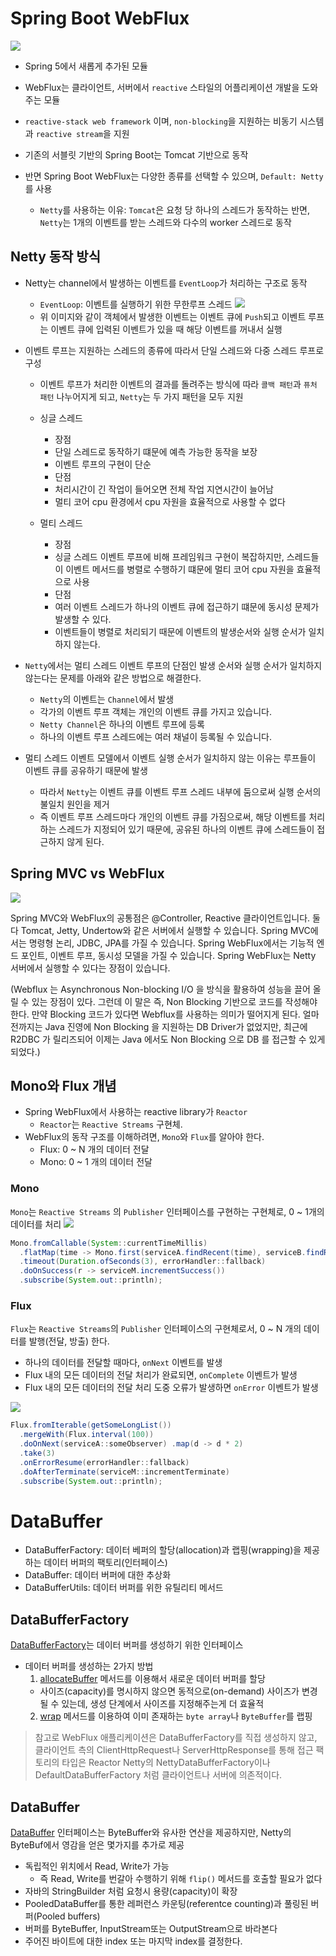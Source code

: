 # Spring Boot WebFlux

![](assets/README-9669e830.png)

* Spring 5에서 새롭게 추가된 모듈
* WebFlux는 클라이언트, 서버에서 `reactive` 스타일의 어플리케이션 개발을 도와주는 모듈
* `reactive-stack web framework` 이며, `non-blocking`을 지원하는 비동기 시스템과 `reactive stream`을 지원

* 기존의 서블릿 기반의 Spring Boot는 Tomcat 기반으로 동작
* 반면 Spring Boot WebFlux는 다양한 종류를 선택할 수 있으며, `Default: Netty`를 사용
  + `Netty`를 사용하는 이유: `Tomcat`은 요청 당 하나의 스레드가 동작하는 반면, `Netty`는 1개의 이벤트를 받는 스레드와 다수의 worker 스레드로 동작

## Netty 동작 방식
* Netty는 channel에서 발생하는 이벤트를 `EventLoop`가 처리하는 구조로 동작
  + `EventLoop`: 이벤트를 실행하기 위한 무한루프 스레드
  ![](assets/README-8218f7a5.png)
  + 위 이미지와 같이 객체에서 발생한 이벤트는 이벤트 큐에 `Push`되고 이벤트 루프는 이벤트 큐에 입력된 이벤트가 있을 때 해당 이벤트를 꺼내서 실행
* 이벤트 루프는 지원하는 스레드의 종류에 따라서 단일 스레드와 다중 스레드 루프로 구성
  + 이벤트 루프가 처리한 이벤트의 결과를 돌려주는 방식에 따라 `콜백 패턴`과 `퓨처 패턴` 나누어지게 되고, `Netty`는 두 가지 패턴을 모두 지원
  + 싱글 스레드
    - 장점
    - 단일 스레드로 동작하기 떄문에 예측 가능한 동작을 보장
    - 이벤트 루프의 구현이 단순
    - 단점
    - 처리시간이 긴 작업이 들어오면 전체 작업 지연시간이 늘어남
    - 멀티 코어 cpu 환경에서 cpu 자원을 효율적으로 사용할 수 없다

  + 멀티 스레드
    - 장점
    - 싱글 스레드 이벤트 루프에 비해 프레임워크 구현이 복잡하지만, 스레드들이 이벤트 메서드를 병렬로 수행하기 떄문에 멀티 코어 cpu 자원을 효율적으로 사용
    - 단점
    - 여러 이벤트 스레드가 하나의 이벤트 큐에 접근하기 떄문에 동시성 문제가 발생할 수 있다.
    - 이벤트들이 병렬로 처리되기 때문에 이벤트의 발생순서와 실행 순서가 일치 하지 않는다.

* `Netty`에서는 멀티 스레드 이벤트 루프의 단점인 발생 순서와 실행 순서가 일치하지 않는다는 문제를 아래와 같은 방법으로 해결한다.
  + `Netty`의 이벤트는 `Channel`에서 발생
  + 각가의 이벤트 루프 객체는 개인의 이벤트 큐를 가지고 있습니다.
  + `Netty Channel`은 하나의 이벤트 루프에 등록
  + 하나의 이벤트 루프 스레드에는 여러 채널이 등록될 수 있습니다.
* 멀티 스레드 이벤트 모델에서 이벤트 실행 순서가 일치하지 않는 이유는 루프들이 이벤트 큐를 공유하기 때문에 발생
  + 따라서 `Netty`는 이벤트 큐를 이벤트 루프 스레드 내부에 둠으로써 실행 순서의 불일치 원인을 제거
  + 즉 이벤트 루프 스레드마다 개인의 이벤트 큐를 가짐으로써, 해당 이벤트를 처리하는 스레드가 지정되어 있기 때문에, 공유된 하나의 이벤트 큐에 스레드들이 접근하지 않게 된다.






## Spring MVC vs WebFlux

![](assets/README-f73499df.png)

Spring MVC와 WebFlux의 공통점은 @Controller, Reactive 클라이언트입니다. 둘 다 Tomcat, Jetty, Undertow와 같은 서버에서 실행할 수 있습니다. Spring MVC에서는 명령형 논리, JDBC, JPA를 가질 수 있습니다. Spring WebFlux에서는 기능적 엔드 포인트, 이벤트 루프, 동시성 모델을 가질 수 있습니다. Spring WebFlux는 Netty 서버에서 실행할 수 있다는 장점이 있습니다.


(Webflux 는 Asynchronous Non-blocking I/O 을 방식을 활용하여 성능을 끌어 올릴 수 있는 장점이 있다. 그런데 이 말은 즉, Non Blocking 기반으로 코드를 작성해야 한다. 만약 Blocking 코드가 있다면 Webflux를 사용하는 의미가 떨어지게 된다. 얼마 전까지는 Java 진영에 Non Blocking 을 지원하는 DB Driver가 없었지만, 최근에 R2DBC 가 릴리즈되어 이제는 Java 에서도 Non Blocking 으로 DB 를 접근할 수 있게 되었다.)



## Mono와 Flux 개념

* Spring WebFlux에서 사용하는 reactive library가 `Reactor`
  + `Reactor`는 `Reactive Streams` 구현체.
* WebFlux의 동작 구조를 이해하려면, `Mono`와 `Flux`를 알아야 한다.
  + Flux: 0 ~ N 개의 데이터 전달
  + Mono: 0 ~ 1 개의 데이터 전달


### Mono

`Mono`는 `Reactive Streams` 의 `Publisher` 인터페이스를 구현하는 구현체로, 0 ~ 1개의 데이터를 처리
![](assets/README-02960228.png)

```java
Mono.fromCallable(System::currentTimeMillis)
  .flatMap(time -> Mono.first(serviceA.findRecent(time), serviceB.findRecent(time)))
  .timeout(Duration.ofSeconds(3), errorHandler::fallback)
  .doOnSuccess(r -> serviceM.incrementSuccess())
  .subscribe(System.out::println);
````

### Flux

`Flux`는 `Reactive Streams`의 `Publisher` 인터페이스의 구현체로서, 0 ~ N 개의 데이터를 발행(전달, 방출) 한다.

* 하나의 데이터를 전달할 때마다, `onNext` 이벤트를 발생
* Flux 내의 모든 데이터의 전달 처리가 완료되면, `onComplete` 이벤트가 발생
* Flux 내의 모든 데이터의 전달 처리 도중 오류가 발생하면 `onError` 이벤트가 발생

![](assets/README-6349c3b5.png)


```java
Flux.fromIterable(getSomeLongList())        
  .mergeWith(Flux.interval(100))
  .doOnNext(serviceA::someObserver) .map(d -> d * 2)
  .take(3)
  .onErrorResume(errorHandler::fallback)
  .doAfterTerminate(serviceM::incrementTerminate)
  .subscribe(System.out::println);
```

# DataBuffer

* DataBufferFactory: 데이터 베퍼의 할당(allocation)과 랩핑(wrapping)을 제공하는 데이터 버퍼의 팩토리(인터페이스)
* DataBuffer: 데이터 버퍼에 대한 추상화
* DataBufferUtils: 데이터 버퍼를 위한 유틸리티 메서드

## DataBufferFactory
[DataBufferFactory](https://docs.spring.io/spring-framework/docs/current/javadoc-api/org/springframework/core/io/buffer/DataBufferFactory.html)는 데이터 버퍼를 생성하기 위한 인터페이스

* 데이터 버퍼를 생성하는 2가지 방법
  1. [allocateBuffer](https://docs.spring.io/spring-framework/docs/current/javadoc-api/org/springframework/core/io/buffer/DataBufferFactory.html#allocateBuffer-int-) 메서드를 이용해서 새로운 데이터 버퍼를 할당
    * 사이즈(capacity)를 명시하지 않으면 동적으로(on-demand) 사이즈가 변경될 수 있는데, 생성 단계에서 사이즈를 지정해주는게 더 효율적
  2. [wrap](https://docs.spring.io/spring-framework/docs/current/javadoc-api/org/springframework/core/io/buffer/DataBufferFactory.html#wrap-byte:A-) 메서드를 이용하여 이미 존재하는 `byte array`나 `ByteBuffer`를 랩핑

> 참고로 WebFlux 애플리케이션은 DataBufferFactory를 직접 생성하지 않고, 클라이언트 측의 ClientHttpRequest나 ServerHttpResponse를 통해 접근
> 팩토리의 타입은 Reactor Netty의 NettyDataBufferFactory이나 DefaultDataBufferFactory 처럼 클라이언트나 서버에 의존적이다.

## DataBuffer
[DataBuffer](https://docs.spring.io/spring-framework/docs/current/javadoc-api/org/springframework/core/io/buffer/DataBuffer.html) 인터페이스는 ByteBuffer와 유사한 연산을 제공하지만, Netty의 ByteBuf에서 영감을 얻은 몇가지를 추가로 제공

* 독립적인 위치에서 Read, Write가 가능
  + 즉 Read, Write를 번갈아 수행하기 위해 `flip()` 메서드를 호출할 필요가 없다
* 자바의 StringBuilder 처럼 요청시 용량(capacity)이 확장
* PooledDataBuffer를 통한 레퍼런스 카운팅(referentce counting)과 풀링된 버퍼(Pooled buffers)
* 버퍼를 ByteBuffer, InputStream또는 OutputStream으로 바라본다
* 주어진 바이트에 대한 index 또는 마지막 index를 결정한다.
